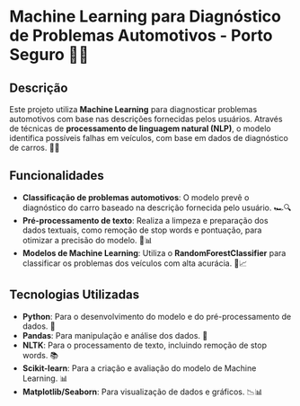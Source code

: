 # Machine Learning para Diagnóstico de Problemas Automotivos - Porto Seguro 🚗🔧

## Descrição

Este projeto utiliza **Machine Learning** para diagnosticar problemas automotivos com base nas descrições fornecidas pelos usuários. Através de técnicas de **processamento de linguagem natural (NLP)**, o modelo identifica possíveis falhas em veículos, com base em dados de diagnóstico de carros. 🧠💡

## Funcionalidades

- **Classificação de problemas automotivos**: O modelo prevê o diagnóstico do carro baseado na descrição fornecida pelo usuário. 🏎️🔍
- **Pré-processamento de texto**: Realiza a limpeza e preparação dos dados textuais, como remoção de stop words e pontuação, para otimizar a precisão do modelo. 🧹📊
- **Modelos de Machine Learning**: Utiliza o **RandomForestClassifier** para classificar os problemas dos veículos com alta acurácia. 🤖📈

## Tecnologias Utilizadas

- **Python**: Para o desenvolvimento do modelo e do pré-processamento de dados. 🐍
- **Pandas**: Para manipulação e análise dos dados. 📑
- **NLTK**: Para o processamento de texto, incluindo remoção de stop words. 📚
- **Scikit-learn**: Para a criação e avaliação do modelo de Machine Learning. 📊
- **Matplotlib/Seaborn**: Para visualização de dados e gráficos. 📉📊


